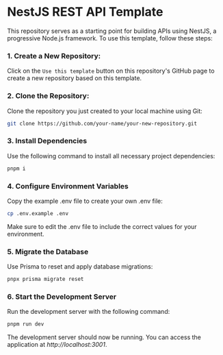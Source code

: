 # NestJS REST API Template

This repository serves as a starting point for building APIs using NestJS, a progressive Node.js framework.
To use this template, follow these steps:

### 1. Create a New Repository:

Click on the `Use this template` button on this repository's GitHub page to create a new repository based on this template.

### 2. Clone the Repository:

Clone the repository you just created to your local machine using Git:

```bash
git clone https://github.com/your-name/your-new-repository.git
```

### 3. Install Dependencies

Use the following command to install all necessary project dependencies:

```bash
pnpm i
```

### 4. Configure Environment Variables

Copy the example .env file to create your own .env file:

```bash
cp .env.example .env
```

Make sure to edit the .env file to include the correct values for your environment.

### 5. Migrate the Database

Use Prisma to reset and apply database migrations:

```bash
pnpx prisma migrate reset
```

### 6. Start the Development Server

Run the development server with the following command:

```bash
pnpm run dev
```

The development server should now be running. You can access the application at _http://localhost:3001_.

